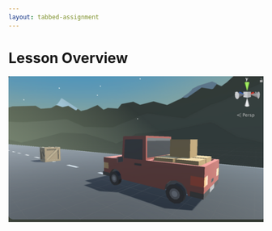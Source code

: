 ```yaml
---
layout: tabbed-assignment
---
```


# Lesson Overview

<img class="overview-image" src="assets/images/screen-capture.png">


